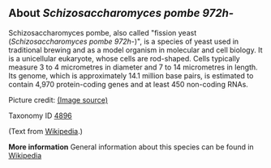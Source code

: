 **About *Schizosaccharomyces pombe 972h-***
-------------------------
Schizosaccharomyces pombe, also called "fission yeast 
(*Schizosaccharomyces pombe 972h-*)", is a species of yeast used in 
traditional brewing and as a model organism in molecular and cell 
biology. It is a unicellular eukaryote, whose cells are rod-shaped. 
Cells typically measure 3 to 4 micrometres in diameter and 7 to 14 
micrometres in length. Its genome, which is approximately 14.1 million 
base pairs, is estimated to contain 4,970 protein-coding genes and at 
least 450 non-coding RNAs.


Picture credit: [(Image source)](https://upload.wikimedia.org/wikipedia/commons/thumb/d/da/Fission_yeast.jpg/320px-Fission_yeast.jpg)

Taxonomy ID [4896](https://www.uniprot.org/taxonomy/4896)

(Text from [Wikipedia](https://en.wikipedia.org/).)

**More information**
General information about this species can be found in [Wikipedia](https://en.wikipedia.org/wiki/Schizosaccharomyces_pombe)
